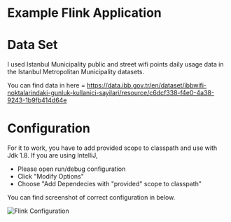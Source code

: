# Example Flink Application

# Data Set

I used Istanbul Municipality public and street wifi points daily usage data in the Istanbul Metropolitan Municipality datasets. 

You can find data in here = https://data.ibb.gov.tr/en/dataset/ibbwifi-noktalarindaki-gunluk-kullanici-sayilari/resource/c6dcf338-f4e0-4a38-9243-1b9fb414d64e

# Configuration 

For it to work, you have to add provided scope to classpath and use with Jdk 1.8.
If you are using IntelliJ, 
- Please open run/debug configuration 
- Click "Modify Options"
- Choose "Add Dependecies with "provided" scope to classpath"

You can find screenshot of correct configuration in below.

![Flink Configuration](https://i.ibb.co/YjwY5zF/Flink-Configuration.png)

